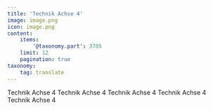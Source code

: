 ```yaml
---
title: 'Technik Achse 4'
image: image.png
icon: image.png
content:
    items:
        '@taxonomy.part': 3705
    limit: 12
    pagination: true
taxonomy:
    tag: translate
---
```


Technik Achse 4
Technik Achse 4
Technik Achse 4
Technik Achse 4
Technik Achse 4
